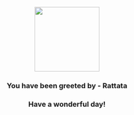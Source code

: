 <p align="center">
    <img src="https://raw.githubusercontent.com/PokeAPI/sprites/master/sprites/pokemon/19.png" width="150" height="150">
</p>
<h3 align="center">You have been greeted by - <b>Rattata</b></h3>
<h3 align="center">Have a wonderful day!</h3>
